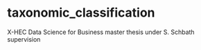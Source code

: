 # taxonomic_classification
X-HEC Data Science for Business master thesis under S. Schbath supervision
